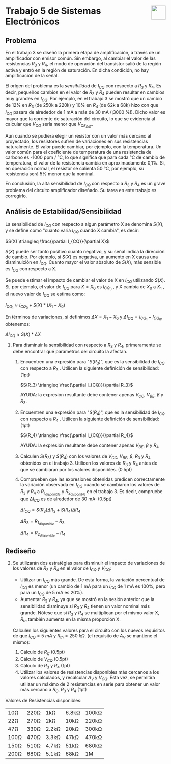 # <img src="https://julianodb.github.io/SISTEMAS_ELECTRONICOS_PARA_INGENIERIA_BIOMEDICA/img/logo_fing.png?raw=true" align="right" height="45"> Trabajo 5 de Sistemas Electrónicos

## Problema

En el trabajo 3 se diseñó la primera etapa de amplificación, a través de un amplificador con emisor común. Sin embargo, al cambiar el valor de las resistencias $R_3$ y $R_4$, el modo de operación del transistor salió de la región activa y entró en la región de saturación. En dicha condición, no hay amplificación de la señal.

El orígen del problema es la *sensibilidad* de $I_{CQ}$ con respecto a $R_3$ y $R_4$. Es decir, pequeños cambios en el valor de $R_3$ y $R_4$ pueden resultar en cambios muy grandes en $I_{CQ}$. Por ejemplo, en el trabajo 3 se mostró que un cambio de 12% en $R_3$ (de 250k a 220k) y 10% en $R_4$ (de 62k a 68k) hizo con que $I_{CQ}$ pasara de alrededor de 1 mA a más de 30 mA (¡3000 %!). Dicho valor es mayor que la corriente de saturación del circuito, lo que se evidencia al calcular que $V_{CQ}$ sería menor que $V_{CE_{SAT}}$.

Aun cuando se pudiera elegir un resistor con un valor más cercano al proyectado, los resistores sufren de variaciones en sus resistencias naturalmente. El valor puede cambiar, por ejemplo, con la temperatura. Un valor común para el coeficiente de temperatura de una resistencia de carbono es -1000 ppm / °C, lo que significa que para cada °C de cambio de temperatura, el valor de la resistencia cambia en aproximadamente 0,1%. Si, en operación normal, el resistor se calienta 50 °C, por ejemplo, su resistencia será 5% menor que la nominal.

En conclusión, la alta sensibilidad de $I_{CQ}$ con respecto a $R_3$ y $R_4$ es un grave problema del circuito amplificador diseñado. Su tarea en este trabajo es corregirlo.

## Análisis de Estabilidad/Sensibilidad

La sensibilidad de $I_{CQ}$ con respecto a algun parámetro X se denomina $S(X)$, y se define como "cuanto varia $I_{CQ}$ cuando X cambia", es decir:

$S(X) \triangleq \frac{\partial I_{CQ}}{\partial X}$

$S(X)$ puede ser tanto positivo cuanto negativo, y su señal indica la dirección de cambio. Por ejemplo, si $S(X)$ es negativa, un aumento en X causa una disminuición en $I_{CQ}$. Cuanto mayor el valor absoluto de $S(X)$, más sensible es $I_{CQ}$ con respecto a X. 

Se puede estimar el impacto de cambiar el valor de X en $I_{CQ}$ utilizando $S(X)$. Si, por ejemplo, el valor de $I_{CQ}$ para $X=X_0$ es $I_{CQ_0}$ , y X cambia de $X_0$ a $X_1$ , el nuevo valor de $I_{CQ}$ se estima como:

$I_{CQ_1} \approx I_{CQ_0} + S(X)*(X_1-X_0)$

En términos de variaciones, si definimos $\Delta X = X_1 - X_0$ y $\Delta I_{CQ} = I_{CQ_1} - I_{CQ_0}$, obtenemos:

$\Delta I_{CQ} \approx S(X)*\Delta X$

1. Para disminuir la sensibilidad con respecto a $R_3$ y $R_4$, primeramente se debe encontrar qué parametros del circuito la afectan.

    1. Encuentren una expresión para "$S(R_3)$", que es la sensibilidad de $I_{CQ}$ con respecto a $R_3$ . Utilicen la siguiente definición de sensibilidad: (1pt)

        $S(R_3) \triangleq \frac{\partial I_{CQ}}{\partial R_3}$

        AYUDA: la expresión resultante debe contener apenas $V_{CC}$, $V_{BE}$, $\beta$ y $R_3$. 
        
    1. Encuentren una expresión para "$S(R_4)$", que es la sensibilidad de $I_{CQ}$ con respecto a $R_4$ . Utilicen la siguiente definición de sensibilidad: (1pt)

        $S(R_4) \triangleq \frac{\partial I_{CQ}}{\partial R_4}$

        AYUDA: la expresión resultante debe contener apenas $V_{BE}$, $\beta$ y $R_4$
    
    3. Calculen $S(R_3)$ y $S(R_4)$ con los valores de $V_{CC}$, $V_{BE}$, $\beta$, $R_3$ y $R_4$ obtenidos en el trabajo 3. Utilicen los valores de $R_3$ y $R_4$ antes de que se cambiaran por los valores disponibles. (0.5pt)

    4. Comprueben que las expresiones obtenidas predicen correctamente la variación observada en $I_{CQ}$ cuando se cambiaron los valores de $R_3$ y $R_4$ a $R_{1_{disponible}}$ y $R_{2_{disponible}}$ en el trabajo 3. Es decir, compruebe que $\Delta I_{CQ}$ es de alrededor de 30 mA: (0.5pt)

        $\Delta I_{CQ} = S(R_3) \Delta R_3 + S(R_4) \Delta R_4$

        $\Delta R_3 = R_{1_{disponible}} - R_3$

        $\Delta R_4 = R_{2_{disponible}} - R_4$

## Rediseño

2. Se utilizarán dos estratégias para disminuir el impacto de variaciones de los valores de $R_3$ y $R_4$ en el valor de $I_{CQ}$ y $V_{CQ}$:

    - Utilizar un $I_{CQ}$ más grande. De ésta forma, la variación percentual de $I_{CQ}$ es menor (un cambio de 1 mA para un $I_{CQ}$ de 1 mA es 100%, pero para un $I_{CQ}$ de 5 mA es 20%).
    - Aumentar $R_3$ y $R_4$, ya que se mostró en la sesión anterior que la sensibilidad disminuye si $R_3$ y $R_4$ tienen un valor nominal más grande. Nótese que si $R_3$ y $R_4$ se multiplican por el mismo valor X, $R_{th}$ también aumenta en la misma proporción X.

    Calculen los siguientes valores para el circuito con los nuevos requisitos de que $I_{CQ} = 5\ mA$ y $R_{th} = 250\ k\Omega$. (el requisito de $A_V$ se mantiene el mismo):

    1. Cálculo de $R_C$ (0.5pt)
    1. Cálculo de $V_{CQ}$ (0.5pt)
    2. Cálculo de $R_3$ y $R_4$ (1pt)
    3. Utilizar los valores de resistencias disponibles más cercanos a los valores calculados, y recalcular $A_V$ y $V_{CQ}$. Ésta vez, se permitirá utilizar un máximo de 2 resistencias en serie para obtener un valor más cercano a $R_C$, $R_3$ y $R_4$ (1pt)



Valores de Resistencias disponibles:

|   |  |        |       |  |
|------|------|-----------|------------|-------|
| 10Ω  | 220Ω | 1kΩ       | 6.8kΩ      | 100kΩ |
| 22Ω  | 270Ω | 2kΩ       | 10kΩ       | 220kΩ |
| 47Ω  | 330Ω | 2.2kΩ     | 20kΩ       | 300kΩ |
| 100Ω | 470Ω | 3.3kΩ     | 47kΩ       | 470kΩ |
| 150Ω | 510Ω | 4.7kΩ     | 51kΩ       | 680kΩ |
| 200Ω | 680Ω | 5.1kΩ     | 68kΩ       | 1M    |


